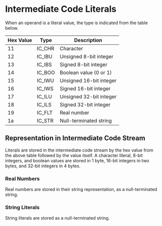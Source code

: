 # Intermediate Code Literals

When an operand is a literal value, the type is indicated from the table below.

|Hex Value|Type  |Description            |
|---------|------|-----------------------|
|11       |IC_CHR|Character              |
|12       |IC_IBU|Unsigned 8-bit integer |
|13       |IC_IBS|Signed 8-bit integer   |
|14       |IC_BOO|Boolean value (0 or 1) |
|15       |IC_IWU|Unsigned 16-bit integer|
|16       |IC_IWS|Signed 16-bit integer  |
|17       |IC_ILU|Unsigned 32-bit integer|
|18       |IC_ILS|Signed 32-bit integer  |
|19       |IC_FLT|Real number            |
|1a       |IC_STR|Null-terminated string |

## Representation in Intermediate Code Stream

Literals are stored in the intermediate code stream by the hex value from the
above table followed by the value itself. A character literal, 8-bit integers,
and boolean values are stored in 1 byte, 16-bit integers in two bytes, and 32-bit
integers in 4 bytes.

### Real Numbers

Real numbers are stored in their string representation, as a null-terminated string.

### String Literals

String literals are stored as a null-terminated string.
